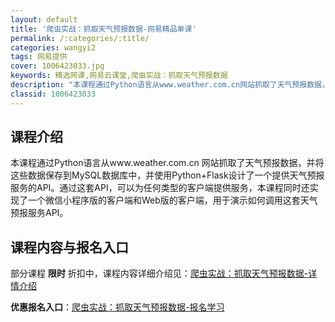 ```yaml
---
layout: default
title: '爬虫实战：抓取天气预报数据-网易精品单课'
permalink: /:categories/:title/
categories: wangyi2
tags: 网易提供
cover: 1006423033.jpg
keywords: 精选网课,网易云课堂,爬虫实战：抓取天气预报数据
description: "本课程通过Python语言从www.weather.com.cn网站抓取了天气预报数据，并将这些数据保存到MySQL数据库中，并使用Python+Flask设计了一个提供天气预报服务的API"
classid: 1006423033
---
```


## 课程介绍

本课程通过Python语言从www.weather.com.cn  网站抓取了天气预报数据，并将这些数据保存到MySQL数据库中，并使用Python+Flask设计了一个提供天气预报服务的API。通过这套API，可以为任何类型的客户端提供服务，本课程同时还实现了一个微信小程序版的客户端和Web版的客户端，用于演示如何调用这套天气预报服务API。

## 课程内容与报名入口

部分课程 **限时** 折扣中，课程内容详细介绍见：[爬虫实战：抓取天气预报数据-详情介绍](https://study.163.com/course/introduction/1006423033.htm?share=1&shareId=1025206652&utm_campaign=share&utm_medium=iphoneShare&utm_source=&utm_u=1025206652)

**优惠报名入口**：[爬虫实战：抓取天气预报数据-报名学习](https://study.163.com/course/introduction/1006423033.htm?share=1&shareId=1025206652&utm_campaign=share&utm_medium=iphoneShare&utm_source=&utm_u=1025206652)


